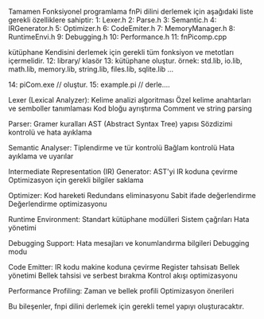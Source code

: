 Tamamen Fonksiyonel programlama  fnPi dilini derlemek için aşağıdaki liste gerekli özelliklere sahiptir:
 1: Lexer.h
 2: Parse.h
 3: Semantic.h
 4: IRGenerator.h
 5: Optimizer.h
 6: CodeEmiter.h
 7: MemoryManager.h
 8: RuntimeEnvi.h
 9: Debugging.h
10: Performance.h
11: fnPicomp.cpp

kütüphane Kendisini derlemek için gerekli tüm fonksiyon ve metotları içermelidir.
12: library/ klasör 
13: kütüphane oluştur. örnek: std.lib, io.lib, math.lib, memory.lib, string.lib, files.lib, sqlite.lib ...

14: piCom.exe // oluştur.
15: example.pi // derle....




Lexer (Lexical Analyzer): 
Kelime analizi algoritması
Özel kelime anahtarları ve semboller tanımlaması
Kod bloğu ayrıştırma
Comment ve string parsing

Parser: 
Gramer kuralları
AST (Abstract Syntax Tree) yapısı
Sözdizimi kontrolü ve hata ayıklama

Semantic Analyser: 
Tiplendirme ve tür kontrolü
Bağlam kontrolü
Hata ayıklama ve uyarılar

Intermediate Representation (IR) Generator: 
AST'yi IR koduna çevirme
Optimizasyon için gerekli bilgiler saklama

Optimizer: 
Kod hareketi
Redundans eliminasyonu
Sabit ifade değerlendirme
Değerlendirme optimizasyonu

Runtime Environment:
Standart kütüphane modülleri
Sistem çağrıları
Hata yönetimi

Debugging Support:
Hata mesajları ve konumlandırma bilgileri
Debugging modu

Code Emitter: 
IR kodu makine koduna çevirme
Register tahsisatı
Bellek yönetimi
Bellek tahsisi ve serbest bırakma
Kontrol akışı optimizasyonu

Performance Profiling:
Zaman ve bellek profili
Optimizasyon önerileri


Bu bileşenler, fnpi dilini derlemek için gerekli temel yapıyı oluşturacaktır. 
